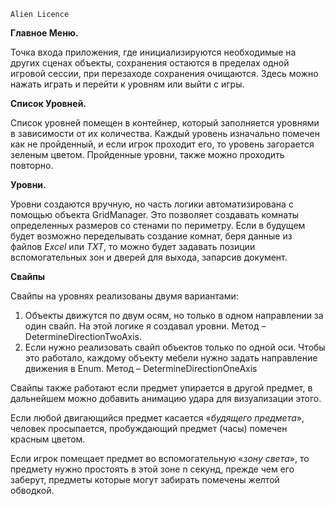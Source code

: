     Alien Licence

**Главное Меню.**

Точка входа приложения, где инициализируются необходимые на других сценах объекты, сохранения остаются в пределах одной игровой сессии, при перезаходе сохранения очищаются. Здесь можно нажать играть и перейти к уровням или выйти с игры.

**Список Уровней.**

Список уровней помещен в контейнер, который заполняется уровнями в зависимости от их количества. Каждый уровень изначально помечен как не пройденный, и если игрок проходит его, то уровень загорается зеленым цветом. Пройденные уровни, также можно проходить повторно.

**Уровни.**

Уровни создаются вручную, но часть логики автоматизирована с помощью объекта GridManager. Это позволяет создавать комнаты определенных размеров со стенами по периметру. Если в будущем будет возможно переделывать создание комнат, беря данные из файлов _Excel_ или _TXT_, то можно будет задавать позиции вспомогательных зон и дверей для выхода, запарсив документ.

**Свайпы**

Свайпы на уровнях реализованы двумя вариантами:

1. Объекты движутся по двум осям, но только в одном направлении за один свайп. На этой логике я создавал уровни. Метод – DetermineDirectionTwoAxis.
2. Если нужно реализовать свайп объектов только по одной оси. Чтобы это работало, каждому объекту мебели нужно задать направление движения в Enum. Метод – DetermineDirectionOneAxis

Свайпы также работают если предмет упирается в другой предмет, в дальнейшем можно добавить анимацию удара для визуализации этого.

Если любой двигающийся предмет касается «_будящего предмета_», человек просыпается, пробуждающий предмет (часы) помечен красным цветом.

Если игрок помещает предмет во вспомогательную «_зону света_», то предмету нужно простоять в этой зоне n секунд, прежде чем его заберут, предметы которые могут забирать помечены желтой обводкой.
